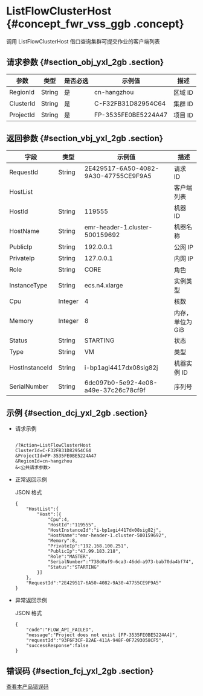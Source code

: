 # ListFlowClusterHost {#concept_fwr_vss_ggb .concept}

调用 ListFlowClusterHost 借口查询集群可提交作业的客户端列表

## 请求参数 {#section_obj_yxl_2gb .section}

|参数|类型|是否必选|示例值|描述|
|--|--|----|---|--|
|RegionId|String|是|cn-hangzhou|区域 ID|
|ClusterId|String|是|C-F32FB31D82954C64|集群 ID|
|ProjectId|String|是|FP-3535FE0BE5224A47|项目 ID|

## 返回参数 {#section_vbj_yxl_2gb .section}

|字段|类型|示例值|描述|
|--|--|---|--|
|RequestId|String|2E429517-6A50-4082-9A30-47755CE9F9A5|请求 ID|
|HostList| | |客户端列表|
|HostId|String|119555|机器 ID|
|HostName|String|emr-header-1.cluster-500159692|机器名称|
|PublicIp|String|192.0.0.1|公网 IP|
|PrivateIp|String|127.0.0.1|内网 IP|
|Role|String|CORE|角色|
|InstanceType|String|ecs.n4.xlarge|实例类型|
|Cpu|Integer|4|核数|
|Memory|Integer|8|内存，单位为 GiB|
|Status|String|STARTING|状态|
|Type|String|VM|类型|
|HostInstanceId|String|i-bp1agi4417dx08sig82j|机器实例 ID|
|SerialNumber|String|6dc097b0-5e92-4e08-a49e-37c26c78cf9f|序列号|

## 示例 {#section_dcj_yxl_2gb .section}

-   请求示例

    ```
    
    /?Action=ListFlowClusterHost
    ClusterId=C-F32FB31D82954C64
    &ProjectId=FP-3535FE0BE5224A47
    &RegionId=cn-hangzhou
    &<公共请求参数>
    ```

-   正常返回示例

    JSON 格式

    ```
    {
    	"HostList":{
    		"Host":[{
    			"Cpu":4,
    			"HostId":"119555",
    			"HostInstanceId":"i-bp1agi4417dx08sig82j",
    			"HostName":"emr-header-1.cluster-500159692",
    			"Memory":8,
    			"PrivateIp":"192.168.100.251",
    			"PublicIp":"47.99.183.218",
    			"Role":"MASTER",
    			"SerialNumber":"738d0af9-6ca3-46dd-a973-bab70da4bf74",
    			"Status":"STARTING"
    		}]
    	},
    	"RequestId":"2E429517-6A50-4082-9A30-47755CE9F9A5"
    }
    ```

-   异常返回示例

    JSON 格式

    ```
    {
    	"code":"FLOW_API_FAILED",
    	"message":"Project does not exist [FP-3535FE0BE5224A4]",
    	"requestId":"93F6F3CF-B2AE-411A-948F-0F7293058CF5",
    	"successResponse":false
    }
    ```


## 错误码 {#section_fcj_yxl_2gb .section}

[查看本产品错误码](https://error-center.alibabacloud.com/status/product/Emr)

